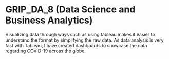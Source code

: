 # GRIP_DA_8 (Data Science and Business Analytics)
Visualizing data through ways such as using tableau makes it easier to understand the format by simplifying the raw data. As data analysis is very fast with Tableau, I have created dashboards to showcase the data regarding COVID-19 across the globe.

